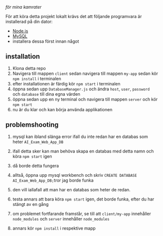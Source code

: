 *för mina kamrater*

För att köra detta projekt lokalt krävs det att följande programvara är installerad på din dator:
- [Node.js](https://nodejs.org/en/)
- [MySQL](https://www.mysql.com/)
- installera dessa först innan något

## installation
1. Klona detta repo
2. Navigera till mappen `client` sedan navigera till mappen `my-app` sedan kör `npm install` i terminalen
3. efter installationen är färdig kör `npm start` i terminalen
4. öppna sedan upp `DatabaseManager.js` och ändra `host`, `user`, `password` och `database` till dina egna värden
5. öppna sedan upp en ny terminal och navigera till mappen `server` och kör `npm start`
6. nu är du klar och kan börja använda applikationen

## problemshooting
1. mysql kan ibland slänga error ifall du inte redan har en databas som heter `AI_Exam_Web_App_DB`
2. ifall detta sker kan man behöva skapa en databas med detta namn och köra `npm start` igen
3. då borde detta fungera
4. alltså, öppna upp mysql workbench och skriv `CREATE DATABASE AI_Exam_Web_App_DB;`tror jag borde funka
5. den vill iallafall att man har en databas som heter de redan.
6. testa annars att bara köra `npm start` igen, det borde funka, efter du har stängt av en gång

4. om problemet fortfarande framstår, se till att `client/my-app` innehåller `node_modules` och `server` innehåller `node_modules`
5. annars kör `npm install` i respektive mapp




